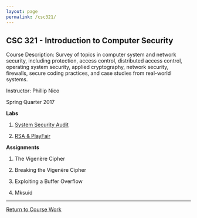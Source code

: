 ```yaml
---
layout: page
permalink: /csc321/
---
```


**CSC 321 - Introduction to Computer Security**
-------------------------------------------

Course Description: Survey of topics in computer system and network security, including protection, access control, distributed access control, operating system security, applied cryptography, network security, firewalls, secure coding practices, and case studies from real-world systems.

Instructor: Phillip Nico

Spring Quarter 2017

**Labs**

1. [System Security Audit](https://jonscott20.github.io/Files/Documents/321_Lab1)

2. [RSA & PlayFair](https://jonscott20.github.io/Files/Documents/321_RSA_&_PlayFair)

**Assignments**

1. The Vigenère Cipher

2. Breaking the Vigenère Cipher

3. Exploiting a Buffer Overflow

4. Mksuid

---------
[Return to Course Work](https://jonscott20.github.io/course_work/)
